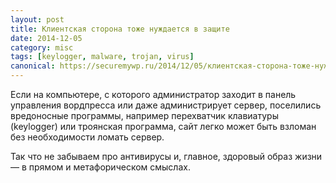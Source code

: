 ```yaml
---
layout: post
title: Клиентская сторона тоже нуждается в защите
date: 2014-12-05
category: misc
tags: [keylogger, malware, trojan, virus]
canonical: https://securemywp.ru/2014/12/05/клиентская-сторона-тоже-нуждается-в-з/
---
```


Если на компьютере, с которого администратор заходит в панель управления вордпресса или даже администрирует сервер, поселились вредоносные программы, например перехватчик клавиатуры (keylogger) или троянская программа, сайт легко может быть взломан без необходимости ломать сервер.

Так что не забываем про антивирусы и, главное, здоровый образ жизни — в прямом и метафорическом смыслах.
